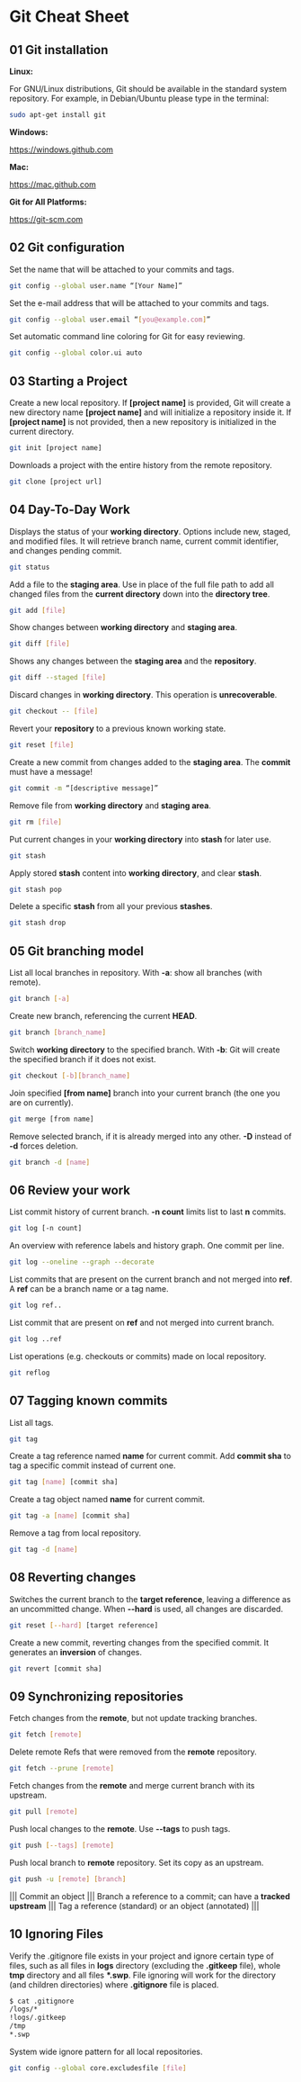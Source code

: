 # Git Cheat Sheet

## 01 Git installation

**Linux:**

For GNU/Linux distributions, Git should be available in the standard
system repository. For example, in Debian/Ubuntu please type in
the terminal:

```bash
sudo apt-get install git
```

**Windows:**

<https://windows.github.com>

**Mac:**

<https://mac.github.com>

**Git for All Platforms:**

<https://git-scm.com>

## 02 Git configuration

Set the name that will be attached to your commits and tags.

```bash
git config --global user.name “[Your Name]”
```

Set the e-mail address that will be attached to your commits and tags.

```bash
git config --global user.email “[you@example.com]”
```

Set automatic command line coloring for Git for easy reviewing.

```bash
git config --global color.ui auto
```

## 03 Starting a Project

Create a new local repository. If **[project name]** is provided, Git will create a new directory name **[project name]** and will initialize a repository inside it. If **[project name]** is not provided, then a new repository is initialized in the current directory.

```bash
git init [project name]
```

Downloads a project with the entire history from the remote repository.

```bash
git clone [project url]
```

## 04 Day-To-Day Work

Displays the status of your **working directory**. Options include new, staged, and modified files. It will retrieve branch name, current commit identifier, and changes pending commit.

```bash
git status
```

Add a file to the **staging area**. Use in place of the full file path to add all changed files from the **current directory** down into the **directory tree**.

```bash
git add [file]
```

Show changes between **working directory** and **staging area**.

```bash
git diff [file]
```

Shows any changes between the **staging area** and the **repository**.

```bash
git diff --staged [file]
```

Discard changes in **working directory**. This operation is **unrecoverable**.

```bash
git checkout -- [file]
```

Revert your **repository** to a previous known working state.

```bash
git reset [file]
```

Create a new commit from changes added to the **staging area**. The **commit** must have a message!

```bash
git commit -m “[descriptive message]”
```

Remove file from **working directory** and **staging area**.

```bash
git rm [file]
```

Put current changes in your **working directory** into **stash** for later use.

```bash
git stash
```

Apply stored **stash** content into **working directory**, and clear **stash**.

```bash
git stash pop
```

Delete a specific **stash** from all your previous **stashes**.

```bash
git stash drop
```

## 05 Git branching model

List all local branches in repository. With **-a**: show all branches (with remote).

```bash
git branch [-a]
```

Create new branch, referencing the current **HEAD**.

```bash
git branch [branch_name]
```

Switch **working directory** to the specified branch. With **-b**: Git will create the specified branch if it does not exist.

```bash
git checkout [-b][branch_name]
```

Join specified **[from name]** branch into your current branch (the one you are on currently).

```bash
git merge [from name]
```

Remove selected branch, if it is already merged into any other.
**-D** instead of **-d** forces deletion.

```bash
git branch -d [name]
```

## 06 Review your work

List commit history of current branch. **-n count** limits list to last **n** commits.

```bash
git log [-n count]
```

An overview with reference labels and history graph. One commit per line.

```bash
git log --oneline --graph --decorate
```

List commits that are present on the current branch and not merged into **ref**. A **ref** can be a branch name or a tag name.

```bash
git log ref..
```

List commit that are present on **ref** and not merged into current branch.

```bash
git log ..ref
```

List operations (e.g. checkouts or commits) made on local repository.

```bash
git reflog
```

## 07 Tagging known commits

List all tags.

```bash
git tag
```

Create a tag reference named **name** for current commit. Add **commit sha** to tag a specific commit instead of current one.

```bash
git tag [name] [commit sha]
```

Create a tag object named **name** for current commit.

```bash
git tag -a [name] [commit sha]
```

Remove a tag from local repository.

```bash
git tag -d [name]
```

## 08 Reverting changes

Switches the current branch to the **target reference**, leaving a difference as an uncommitted change. When **--hard** is used, all changes are discarded.

```bash
git reset [--hard] [target reference]
```

Create a new commit, reverting changes from the specified commit. It generates an **inversion** of changes.

```bash
git revert [commit sha]
```

## 09 Synchronizing repositories

Fetch changes from the **remote**, but not update tracking branches.

```bash
git fetch [remote]
```

Delete remote Refs that were removed from the **remote** repository.

```bash
git fetch --prune [remote]
```

Fetch changes from the **remote** and merge current branch with its upstream.

```bash
git pull [remote]
```

Push local changes to the **remote**. Use **--tags** to push tags.

```bash
git push [--tags] [remote]
```

Push local branch to **remote** repository. Set its copy as an upstream.

```bash
git push -u [remote] [branch]
```

||| Commit
an object
||| Branch
a reference to a commit; can have a **tracked upstream**
||| Tag
a reference (standard) or an object (annotated)
|||

## 10 Ignoring Files

Verify the .gitignore file exists in your project and ignore certain type of files, such as all files in **logs** directory (excluding the **.gitkeep** file), whole **tmp** directory and all files **\*.swp**. File ignoring will work for the directory (and children directories) where **.gitignore** file is placed.

```bash
$ cat .gitignore
/logs/*
!logs/.gitkeep
/tmp
*.swp
```

System wide ignore pattern for all local repositories.

```bash
git config --global core.excludesfile [file]
```
